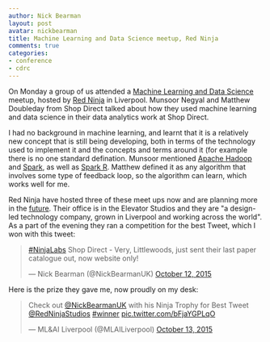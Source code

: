 ```yaml
---
author: Nick Bearman
layout: post
avatar: nickbearman
title: Machine Learning and Data Science meetup, Red Ninja
comments: true
categories:
- conference
- cdrc
---
```


On Monday a group of us attended a [Machine Learning and Data Science](http://www.meetup.com/Liverpool-Machine-Learning-and-AI/events/225747902/) meetup, hosted by [Red Ninja](http://www.redninja.co.uk/) in Liverpool. Munsoor Negyal and Matthew Doubleday from Shop Direct talked about how they used machine learning and data science in their data analytics work at Shop Direct. 

I had no background in machine learning, and learnt that it is a relatively new concept that is still being developing, both in terms of the technology used to implement it and the concepts and terms around it (for example there is no one standard defination. Munsoor mentioned [Apache Hadoop](https://hadoop.apache.org/) and [Spark](http://spark.apache.org/), as well as [Spark R](https://spark.apache.org/docs/latest/sparkr.html). Matthew defined it as any algorithm that involves some type of feedback loop, so the algorithm can learn, which works well for me. 

Red Ninja have hosted three of these meet ups now and are planning more in the [future](http://www.meetup.com/Liverpool-Machine-Learning-and-AI/). Their office is in the Elevator Studios and they are "a design-led technology company, grown in Liverpool and working across the world". As a part of the evening they ran a competition for the best Tweet, which I won with this tweet:

<blockquote class="twitter-tweet" lang="en"><p lang="en" dir="ltr"><a href="https://twitter.com/hashtag/NinjaLabs?src=hash">#NinjaLabs</a> Shop Direct - Very, Littlewoods, just sent their last paper catalogue out, now website only!</p>&mdash; Nick Bearman (@NickBearmanUK) <a href="https://twitter.com/NickBearmanUK/status/653641943264690176">October 12, 2015</a></blockquote>
<script async src="//platform.twitter.com/widgets.js" charset="utf-8"></script>

Here is the prize they gave me, now proudly on my desk:

<blockquote class="twitter-tweet" lang="en"><p lang="en" dir="ltr">Check out <a href="https://twitter.com/NickBearmanUK">@NickBearmanUK</a> with his Ninja Trophy for Best Tweet <a href="https://twitter.com/RedNinjaStudios">@RedNinjaStudios</a> <a href="https://twitter.com/hashtag/winner?src=hash">#winner</a> <a href="http://t.co/bFjaYGPLqO">pic.twitter.com/bFjaYGPLqO</a></p>&mdash; ML&amp;AI Liverpool (@MLAILiverpool) <a href="https://twitter.com/MLAILiverpool/status/653856600285966336">October 13, 2015</a></blockquote>
<script async src="//platform.twitter.com/widgets.js" charset="utf-8"></script>
